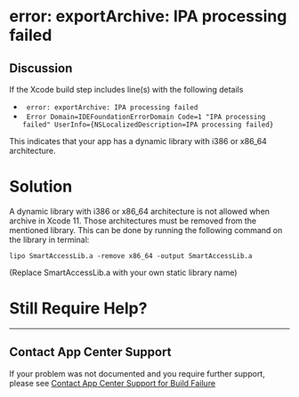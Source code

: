 # error: exportArchive: IPA processing failed

## Discussion

If the Xcode build step includes line(s) with the following details
* ` error: exportArchive: IPA processing failed` 
* ` Error Domain=IDEFoundationErrorDomain Code=1 "IPA processing failed" UserInfo={NSLocalizedDescription=IPA processing failed}`

This indicates that your app has a dynamic library with i386 or x86_64 architecture.        

# Solution
A dynamic library with i386 or x86_64 architecture is not allowed when archive in Xcode 11. Those architectures must be removed from the mentioned library. This can be done by running the following command on the library in terminal:

` lipo SmartAccessLib.a -remove x86_64 -output SmartAccessLib.a `

(Replace SmartAccessLib.a with your own static library name) 

# Still Require Help?
---
## Contact App Center Support
If your problem was not documented and you require further support, please see [Contact App Center Support for Build Failure](/Build/Contact_App_Center_Suport_Build_Issue.md)